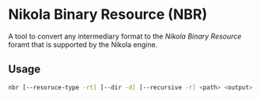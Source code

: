 # Nikola Binary Resource (NBR) 

A tool to convert any intermediary format to the *Nikola Binary Resource* foramt that is supported by the Nikola engine.

## Usage 

```bash
nbr [--resoruce-type -rt] [--dir -d] [--recursive -r] <path> <output>
```
